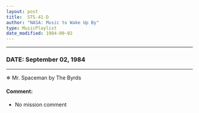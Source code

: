 ```yaml
---
layout: post
title:  STS-41-D
author: "NASA: Music to Wake Up By"
type: MusicPlaylist
date_modified: 1984-09-02
---
```


----
### DATE: September 02, 1984
----
✵ Mr. Spaceman by The Byrds

#### Comment:
* No mission comment
